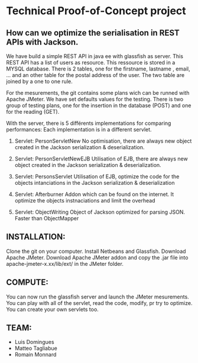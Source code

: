 

Technical Proof-of-Concept project
==================================

How can we optimize the serialisation in REST APIs with Jackson.
----------------------------------------------------------------

We have build a simple REST API in java ee with glassfish as server. This REST API has a list of users as resource. This ressource is stored in a MYSQL database. There is 2 tables, one for the firstname, lastname , email, ... and an other table for the postal address of the user. The two table are joined by a one to one rule.

For the mesurements, the git contains some plans wich can be runned with Apache JMeter. We have set defaults values for the testing. There is two group of testing plans, one for the insertion in the database (POST) and one for the reading (GET).

With the server, there is 5 différents implementations for comparing performances:
Each implementation is in a different servlet.

1) 	Servlet: PersonServletNew
No optimisation, there are always new object created in the Jackson serialization & deserialization.

2)	Servlet: PersonServletNewEJB
Utilisation of EJB, there are always new object created in the Jackson serialization & deserialization.

3)	Servlet: PersonsServlet
Utilisation of EJB, optimize the code for the objects intanciations in the Jackson serialization & deserialization

4)	Servlet: Afterburner
Addon which can be found on the internet. It optimize the objects instnaciations and limit the overhead

5)	Servlet: ObjectWriting
Object of Jackson optimized for parsing JSON. Faster than ObjectMapper


INSTALLATION:
-------------

Clone the git on your computer.
Install Netbeans and Glassfish.
Download Apache JMeter.
Download Apache JMeter addon and copy the .jar file into apache-jmeter-x.xx/lib/ext/ in the JMeter folder.

COMPUTE:
--------

You can now run the glassfish server and launch the JMeter mesurements.
You can play with all of the servlet, read the code, modify, pr try to optimize. You can create your own servlets too.

TEAM:
-----

* Luis Domingues
* Matteo Tagliabue
* Romain Monnard